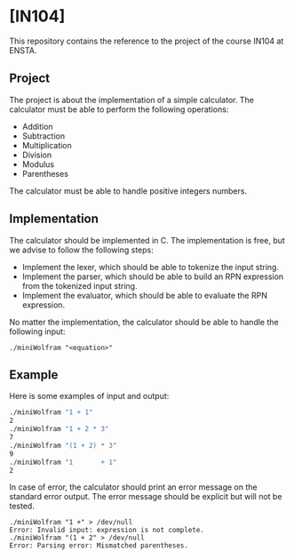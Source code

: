 # [IN104] 

This repository contains the reference to the project of the course IN104 at ENSTA.

## Project

The project is about the implementation of a simple calculator.
The calculator must be able to perform the following operations:
- Addition
- Subtraction
- Multiplication
- Division
- Modulus
- Parentheses

The calculator must be able to handle positive integers numbers.

## Implementation

The calculator should be implemented in C.
The implementation is free, but we advise to follow the following steps:
- Implement the lexer, which should be able to tokenize the input string.
- Implement the parser, which should be able to build an RPN expression from the tokenized input string.
- Implement the evaluator, which should be able to evaluate the RPN expression.

No matter the implementation, the calculator should be able to handle the following input:
```
./miniWolfram "<equation>"
```

## Example

Here is some examples of input and output:

```sh
./miniWolfram "1 + 1"
2
./miniWolfram "1 + 2 * 3"
7
./miniWolfram "(1 + 2) * 3"
9
./miniWolfram "1       + 1"
2
```

In case of error, the calculator should print an error message on the standard error output.
The error message should be explicit but will not be tested.

```
./miniWolfram "1 +" > /dev/null
Error: Invalid input: expression is not complete.
./miniWolfram "(1 + 2" > /dev/null
Error: Parsing error: Mismatched parentheses.
```
